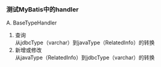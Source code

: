 ### 测试MyBatis中的handler
A. BaseTypeHandler  
1. 查询  
从jdbcType（varchar）到javaType（RelatedInfo）的转换
2. 新增或修改  
从javaType（RelatedInfo）到jdbcType（varchar）的转换
